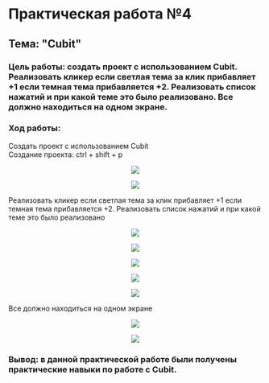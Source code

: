 # Практическая работа №4
## Тема: "Cubit"

### Цель работы: создать проект с использованием Cubit. Реализовать кликер если светлая тема за клик прибавляет +1 если темная тема прибавляется +2. Реализовать список нажатий и при какой теме это было реализовано. Все должно находиться на одном экране.
### Ход работы:

Создать проект с использованием Cubit <br>
Создание проекта: ctrl + shift + p
<p align="center">
  <img src="/images/1bloc.png"/>
</p>

<p align="center">
  <img src="/images/2cubitproj.png"/>
</p>

Реализовать кликер если светлая тема за клик прибавляет +1 если темная тема прибавляется +2. Реализовать список нажатий и при какой теме это было реализовано
<p align="center">
  <img src="/images/3clickcubit.png"/>
</p>

<p align="center">
  <img src="/images/4main.png"/>
</p>

<p align="center">
  <img src="/images/5main.png"/>
</p>

<p align="center">
  <img src="/images/6fabs.png"/>
</p>

<p align="center">
  <img src="/images/7themes.png"/>
</p>

Все должно находиться на одном экране
<p align="center">
  <img src="/images/8lighttheme.png"/>
</p>

<p align="center">
  <img src="/images/9darktheme.png"/>
</p>

### Вывод: в данной практической работе были получены практические навыки по работе с Cubit.
